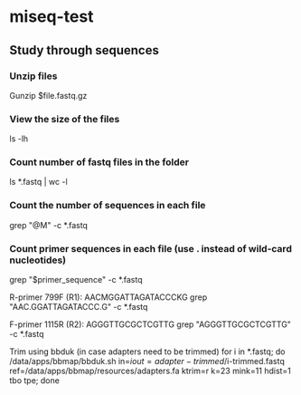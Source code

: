 # miseq-test
## Study through sequences
### Unzip files
Gunzip $file.fastq.gz

### View the size of the files
ls -lh

### Count number of fastq files in the folder
ls *.fastq | wc -l

### Count the number of sequences in each file
grep "@M" -c *.fastq

### Count primer sequences in each file (use . instead of wild-card nucleotides)
grep "$primer_sequence" -c *.fastq

R-primer 799F (R1): AACMGGATTAGATACCCKG
grep "AAC.GGATTAGATACCC.G" -c *.fastq

F-primer 1115R (R2): AGGGTTGCGCTCGTTG
grep "AGGGTTGCGCTCGTTG" -c *.fastq

Trim using bbduk (in case adapters need to be trimmed)
for i in *.fastq; do /data/apps/bbmap/bbduk.sh in=$i out=adapter-trimmed/$i-trimmed.fastq ref=/data/apps/bbmap/resources/adapters.fa ktrim=r k=23 mink=11 hdist=1 tbo tpe; done